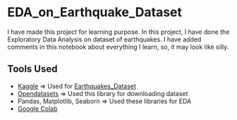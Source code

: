 # EDA_on_Earthquake_Dataset
I have made this project for learning purpose. In this project, I have done the Exploratory Data Analysis on dataset of earthquakes. I have added comments in this notebook about everything I learn, so, it may look like silly. 
## Tools Used
- [Kaggle](https://www.kaggle.com/) => Used for [Earthquakes_Dataset](https://www.kaggle.com/datasets/alessandrolobello/the-ultimate-earthquake-dataset-from-1990-2023)
- [Opendatasets](https://pypi.org/project/opendatasets/) => Used this library for downloading dataset
- Pandas, Matplotlib, Seaborn => Used these libraries for EDA
- [Google Colab](https://colab.google/)
